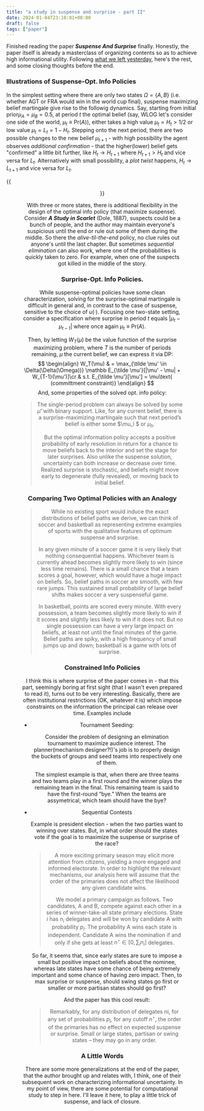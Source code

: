 ```yaml
---
title: "a study in suspense and surprise - part II"
date: 2024-01-04T23:10:01+08:00
draft: false
tags: ["paper"]
---
```


Finished reading the paper ***Suspense And Surprise*** finally. Honestly, the paper itself is already a masterclass  of organizing contents so as to achieve high informational utility. Following [what we left yesterday](/posts/model_sns/), here's the rest, and some closing thoughts before the end.

### Illustrations of Suspense-Opt. Info Policies

In the simplest setting where there are only two states $\Omega = \{A, B\}$ (i.e. whether AGT or FRA would win in the world cup final), suspense maximizing belief martingale give rise to the followig dynamics. Say, starting from initial prior$\mu_A = \mu_B = 0.5$, at period $t$ the optimal belief (say, WLOG let's consider one side of the world, $\mu_t \equiv \text{Pr}(A)$), either takes a high value $\mu_t = H_t > 1/2$ or low value $\mu_t = L_t = 1 - H_t$. Stepping onto the next period, there are two possible changes to the new belief $\mu_{t + 1}$ - with high possibility the agent observes *additional confirmation* - that the higher(lower) belief gets "confirmed" a little bit further, like $H_t \to H_{t +1}$ where $H_{t + 1} > H_t$ and vice versa for $L_t$. Alternatively with small possibility, a *plot twist* happens, $H_t \to L_{t + 1}$ and vice versa for $L_t$. 

{{<figure align="center" src="/info_design/opt_suspense.jpeg" caption="borrowing a pic from the original paper. in the OPT. suspense martingale, towards next period, belief (circled dot) either stay and strenthen its belief with high possibility, or jump to another extreme with small possibility.">}}

With three or more states, there is additional flexibility in the design of the optimal info policy (that maximize suspense). Consider ***A Study in Scarlet*** (Dole, 1887), suspects could be a bunch of people, and the author may maintain everyone's suspicious until the end or rule out some of them during the middle. So there the *alive-til-the-end* policy, no clue rules out anyone's until the last chapter. But sometimes *sequential elimination* can also work, where one of the probabilities is quickly taken to zero. For example, when one of the suspects got killed in the middle of the story.

### Surprise-Opt. Info Policies.

While suspense-optimal policies have some clean characterization, solving for the surprise-optimal martingale is difficult in general and, in contrast to the case of suspense, sensitive to the choice of $u(·)$. Focusing one two-state setting, consider a specification where surprise in period $t$ equals $|\mu_t  - \mu_{t - 1}|$ where once again $\mu_t \equiv \text{Pr}(A)$. 

Then, by letting $W_T(\mu)$ be the value function of the surprise maximizing problem, where $T$ is the number of periods remaining, $\mu$ the current belief, we can express it via DP:
$$
\begin{align}
W_T(\mu) & = \max_{\tilde \mu' \in \Delta(\Delta(\Omega))} \mathbb E_{\tilde \mu'}[|\mu' - \mu| + W_{T-1}(\mu')]\cr
& s.t.  E_{\tilde \mu'}[\mu'] = \mu\text{ (committment constraint)}
\end{align}
$$
And, some properties of the solved opt. info policy:

> The single-period problem can always be solved by some $\tilde \mu'$ with binary support. Like, for any current belief, there is a surprise-maximizing martingale such that next period’s belief is either some $\mu_l $ or $\mu_h$.
>
> But the optimal information policy accepts a positive probability of early resolution in return for a chance to move beliefs back to the interior and set the stage for later surprises. Also unlike the suspense solution, uncertainty can both increase or decrease over time. Realized surprise is stochastic, and beliefs might move early to degenerate (fully revealed), or moving back to initial belief.

### Comparing Two Optimal Policies with an Analogy

> While no existing sport would induce the exact distributions of belief paths we derive, we can think of soccer and basketball as representing extreme examples of sports with the qualitative features of optimum suspense and surprise.
>
> In any given minute of a soccer game it is very likely that nothing consequential happens. Whichever team is currently ahead becomes slightly more likely to win (since less time remains). There is a small chance that a team scores a goal, however, which would have a huge impact on beliefs. So, belief paths in soccer are smooth, with few rare jumps. This sustained small probability of large belief shifts makes soccer a very suspenseful game.
>
> In basketball, points are scored every minute. With every possession, a team becomes slightly more likely to win if it scores and slightly less likely to win if it does not. But no single possession can have a very large impact on beliefs, at least not until the final minutes of the game. Belief paths are spiky, with a high frequency of small jumps up and down; basketball is a game with lots of surprise.

### Constrained Info Policies

I think this is where surprise of the paper comes in - that this part, seemingly boring at first sight (that I wasn't even prepared to read it), turns out to be very interesting. Basically, there are often institutional restrictions (OK, whatever it is) which impose constraints on the information the principal can release over time. Examples include

- Tournament Seeding:

    Consider the problem of designing an elimination tournament to maximize audience interest. The planner(mechanism designer?!)'s job is to properly design the buckets of groups and seed teams into respectively one of them.

    The simplest example is that, when there are three teams and two teams play in a first round and the winner plays the remaining team in the final. This remaining team is said to have the first-round “bye.” When the teams are assymetrical, which team should have the bye?

- Sequential Contests

    Example is president election - when the two parties want to winning over states. But, in what order should the states vote if the goal is to maximize the suspense or surprise of the race?

    > A more exciting primary season may elicit more attention from citizens, yielding a more engaged and informed electorate. In order to highlight the relevant mechanisms, our analysis here will assume that the order of the primaries does not affect the likelihood any given candidate wins.
    >
    > We model a primary campaign as follows. Two candidates, A and B, compete against each other in a series of winner-take-all state primary elections. State $i$ has $n_i$ delegates and will be won by candidate A with probability $p_i$. The probability A wins each state is independent. Candidate A wins the nomination if and only if she gets at least $n^\star \in [0, \sum_i n_i]$ delegates.

    So far, it seems that, since early states are sure to impose a small but positive impact on beliefs about the nominee, whereas late states have some chance of being extremely important and some chance of having zero impact. Then, to max surprise or suspense, should swing states go first or smaller or more partisan states should go first?

    And the paper has this cool result:

    > Remarkably, for any distribution of delegates ni, for any set of probabilities $p_i$, for any cutoff $n^\star$, the order of the primaries has no effect on expected suspense or surprise. Small or large states, partisan or swing states – they may go in any order.

### A Little Words

There are some more generalizations at the end of the paper, that the author brought up and relates with, I think, one of their subsequent work on characterizing informational uncertainty. In my point of view, there are some potential for computational study to step in here. I'll leave it here, to play a little trick of suspense, and lack of closure.

